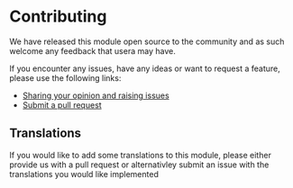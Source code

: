# Contributing

We have released this module open source to the community and as such welcome
any feedback that usera may have.

If you encounter any issues, have any ideas or want to request a feature, please
use the following links:

 * [Sharing your opinion and raising issues](https://github.com/i-lateral/silverstripe-cataloguepage/issues)
 * [Submit a pull request](https://github.com/i-lateral/silverstripe-cataloguepage/pulls)

## Translations

If you would like to add some translations to this module, please either provide
us with a pull request or alternativley submit an issue with the translations you
would like implemented
